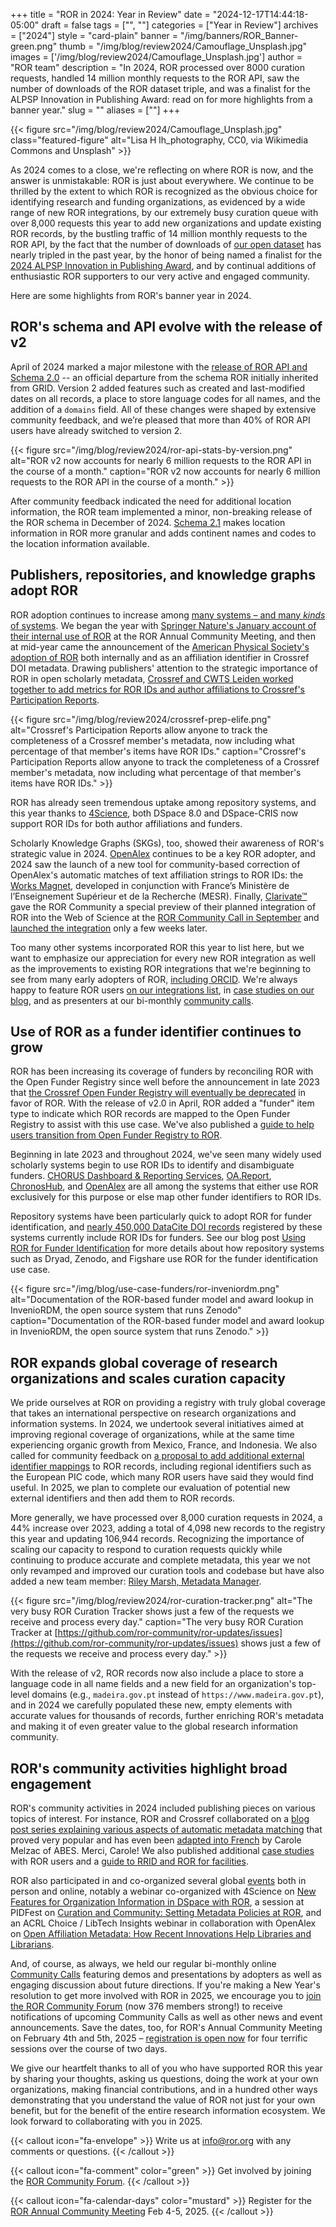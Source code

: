 +++ 
title = "ROR in 2024: Year in Review" 
date = "2024-12-17T14:44:18-05:00"
draft = false 
tags = ["", ""] 
categories = ["Year in Review"] 
archives = ["2024"]
style = "card-plain" 
banner = "/img/banners/ROR_Banner-green.png" 
thumb = "/img/blog/review2024/Camouflage_Unsplash.jpg" 
images = ['/img/blog/review2024/Camouflage_Unsplash.jpg']
author = "ROR team" 
description = "In 2024, ROR processed over 8000 curation requests, handled 14 million monthly requests to the ROR API, saw the number of downloads of the ROR dataset triple, and was a finalist for the ALPSP Innovation in Publishing Award: read on for more highlights from a banner year."
slug = ""
aliases = [""]
+++ 

{{< figure src="/img/blog/review2024/Camouflage_Unsplash.jpg" class="featured-figure" alt="Lisa H lh_photography, CC0, via Wikimedia Commons and Unsplash" >}}

As 2024 comes to a close, we're reflecting on where ROR is now, and the answer is unmistakable: ROR is just about everywhere. We continue to be thrilled by the extent to which ROR is recognized as the obvious choice for identifying research and funding organizations, as evidenced by a wide range of new ROR integrations, by our extremely busy curation queue with over 8,000 requests this year to add new organizations and update existing ROR records, by the bustling traffic of 14 million monthly requests to the ROR API, by the fact that the number of downloads of [our open dataset](https://doi.org/10.5281/zenodo.6347574) has nearly tripled in the past year, by the honor of being named a finalist for the [2024 ALPSP Innovation in Publishing Award](https://blog.alpsp.org/2024/08/spotlight-on-research-organization.html), and by continual additions of enthusiastic ROR supporters to our very active and engaged community.

Here are some highlights from ROR's banner year in 2024. 

## ROR's schema and API evolve with the release of v2

April of 2024 marked a major milestone with the [release of ROR API and Schema 2.0](/blog/2024-04-15-announcing-ror-v2/) -- an official departure from the schema ROR initially inherited from GRID. Version 2 added features such as created and last-modified dates on all records, a place to store language codes for all names, and the addition of a `domains` field. All of these changes were shaped by extensive community feedback, and we’re pleased that more than 40% of ROR API users have already switched to version 2. 

{{< figure src="/img/blog/review2024/ror-api-stats-by-version.png" alt="ROR v2 now accounts for nearly 6 million requests to the ROR API in the course of a month."  caption="ROR v2 now accounts for nearly 6 million requests to the ROR API in the course of a month." >}}

After community feedback indicated the need for additional location information, the ROR team implemented a minor, non-breaking release of the ROR schema in December of 2024. [Schema 2.1](https://ror.readme.io/changelog/2024-12-12-schema-v2-1) makes location information in ROR more granular and adds continent names and codes to the location information available. 

## Publishers, repositories, and knowledge graphs adopt ROR

ROR adoption continues to increase among [many systems – and many *kinds* of systems](https://bit.ly/ror-integrations). We began the year with [Springer Nature's January account of their internal use of ROR](/blog/2024-02-20-ror-fifth-anniversary/) at the ROR Annual Community Meeting, and then at mid-year came the announcement of the [American Physical Society's adoption of ROR](/blog/2024-07-23-aps-adopts-ror/) both internally and as an affiliation identifier in Crossref DOI metadata. Drawing publishers' attention to the strategic importance of ROR in open scholarly metadata, [Crossref and CWTS Leiden worked together to add metrics for ROR IDs and author affiliations to Crossref's Participation Reports](/blog/2024-07-25-re-introducing-participation-reports/). 

{{< figure src="/img/blog/review2024/crossref-prep-elife.png" alt="Crossref's Participation Reports allow anyone to track the completeness of a Crossref member's metadata, now including what percentage of that member's items have ROR IDs."  caption="Crossref's Participation Reports allow anyone to track the completeness of a Crossref member's metadata, now including what percentage of that member's items have ROR IDs." >}}

ROR has already seen tremendous uptake among repository systems, and this year thanks to [4Science](https://4science.com), both DSpace 8.0 and DSpace-CRIS now support ROR IDs for both author affiliations and funders.

Scholarly Knowledge Graphs (SKGs), too, showed their awareness of ROR's strategic value in 2024. [OpenAlex](https://openalex.org) continues to be a key ROR adopter, and 2024 saw the launch of a new tool for community-based correction of OpenAlex's automatic matches of text affiliation strings to ROR IDs: the [Works Magnet](https://works-magnet.esr.gouv.fr/), developed in conjunction with France’s Ministère de l’Enseignement Supérieur et de la Recherche (MESR). Finally, [Clarivate™](https://clarivate.com) gave the ROR Community a special preview of their planned integration of ROR into the Web of Science at the [ROR Community Call in September](/events/2024-09-26-ror-community-call/) and [launched the integration](https://clarivate.com/academia-government/release-notes/web-of-science/web-of-science-november-7-2024-release-notes/) only a few weeks later. 

Too many other systems incorporated ROR this year to list here, but we want to emphasize our appreciation for every new ROR integration as well as the improvements to existing ROR integrations that we're beginning to see from many early adopters of ROR, [including ORCID](https://info.orcid.org/orcid-renews-support-of-ror-to-maximize-the-quality-of-organization-information-for-researchers/). We're always happy to feature ROR users [on our integrations list](https://bit.ly/ror-integrations), in [case studies on our blog](/categories/case-studies), and as presenters at our bi-monthly [community calls](/events). 

## Use of ROR as a funder identifier continues to grow

ROR has been increasing its coverage of funders by reconciling ROR with the Open Funder Registry since well before the announcement in late 2023 that [the Crossref Open Funder Registry will eventually be deprecated](/blog/2023-09-07-open-funder-registry-transition-ror-cross-post/) in favor of ROR. With the release of v2.0 in April, ROR added a "funder" item type to indicate which ROR records are mapped to the Open Funder Registry to assist with this use case. We've also published a [guide to help users transition from Open Funder Registry to ROR](https://ror.readme.io/v2/docs/funder-registry). 

Beginning in late 2023 and throughout 2024, we've seen many widely used scholarly systems begin to use ROR IDs to identify and disambiguate funders. [CHORUS Dashboard & Reporting Services](https://chorusaccess.org), [OA.Report](https://oa.report), [ChronosHub](https://chronoshub.io), and [OpenAlex](https://openalex.org) are all among the systems that either use ROR exclusively for this purpose or else map other funder identifiers to ROR IDs.

Repository systems have been particularly quick to adopt ROR for funder identification, and [nearly 450,000 DataCite DOI records](https://api.datacite.org/dois?query=fundingReferences.funderIdentifierType:ROR&page[size]=0) registered by these systems currently include ROR IDs for funders. See our blog post [Using ROR for Funder Identification](/blog/2024-08-06-using-ror-for-funder-identification/) for more details about how repository systems such as Dryad, Zenodo, and Figshare use ROR for the funder identification use case.

{{< figure src="/img/blog/use-case-funders/ror-inveniordm.png" alt="Documentation of the ROR-based funder model and award lookup in InvenioRDM, the open source system that runs Zenodo" caption="Documentation of the ROR-based funder model and award lookup in InvenioRDM, the open source system that runs Zenodo." >}}


## ROR expands global coverage of research organizations and scales curation capacity

We pride ourselves at ROR on providing a registry with truly global coverage that takes an international perspective on research organizations and information systems. In 2024, we undertook several initiatives aimed at improving regional coverage of organizations, while at the same time experiencing organic growth from Mexico, France, and Indonesia. We also called for community feedback on [a proposal to add additional external identifier mappings](https://bit.ly/ror-proposal-external-ids-draft) to ROR records, including regional identifiers such as the European PIC code, which many ROR users have said they would find useful. In 2025, we plan to complete our evaluation of potential new external identifiers and then add them to ROR records.

More generally, we have processed over 8,000 curation requests in 2024, a 44% increase over 2023, adding a total of 4,098 new records to the registry this year and updating 106,944 records. Recognizing the importance of scaling our capacity to respond to curation requests quickly while continuing to produce accurate and complete metadata, this year we not only revamped and improved our curation tools and codebase but have also added a new team member: [Riley Marsh, Metadata Manager](/blog/2024-09-03-welcome-riley-marsh/). 

{{< figure src="/img/blog/review2024/ror-curation-tracker.png" alt="The very busy ROR Curation Tracker shows just a few of the requests we receive and process every day."  caption="The very busy ROR Curation Tracker at [https://github.com/ror-community/ror-updates/issues](https://github.com/ror-community/ror-updates/issues) shows just a few of the requests we receive and process every day." >}}

With the release of v2, ROR records now also include a place to store a language code in all name fields and a new field for an organization's top-level domains (e.g., `madeira.gov.pt` instead of `https://www.madeira.gov.pt`), and in 2024 we carefully populated these new, empty elements with accurate values for thousands of records, further enriching ROR's metadata and making it of even greater value to the global research information community. 

## ROR's community activities highlight broad engagement

ROR's community activities in 2024 included publishing pieces on various topics of interest. For instance, ROR and Crossref collaborated on a [blog post series explaining various aspects of automatic metadata matching](/tags/matching/) that proved very popular and has even been [adapted into French](https://punktokomo.abes.fr/2024/12/04/anatomie-des-alignements-a-labes-ou-metaphore-des-chaussettes-episode-3-3/) by Carole Melzac of ABES. Merci, Carole! We also published additional [case studies](/categories/case-studies) with ROR users and a [guide to RRID and ROR for facilities](/blog/2024-11-26-rrid-ror-facilities/).

ROR also participated in and co-organized several global [events](https://ror.org/events) both in person and online, notably a webinar co-organized with 4Science on [New Features for Organization Information in DSpace with ROR](/events/2024-10-03-ror-in-dspace/), a session at PIDFest on [Curation and Community: Setting Metadata Policies at ROR](https://repozitar.techlib.cz/entities/publication/5c93a23a-61c9-403a-9635-cf9a442747fd), and an ACRL Choice / LibTech Insights webinar in collaboration with OpenAlex on [Open Affiliation Metadata: How Recent Innovations Help Libraries and Librarians](/events/2024-11-07-open-affiliation-metadata/). 

And, of course, as always, we held our regular bi-monthly online [Community Calls](https://www.youtube.com/watch?v=z9Onl3dcoxs&list=PL4n_Cvd0PpoEBWyZMiwb2ImVQCy4Zpchk) featuring demos and presentations by adopters as well as engaging discussion about future directions. If you're making a New Year's resolution to get more involved with ROR in 2025, we encourage you to [join the ROR Community Forum](https://groups.google.com/a/ror.org/g/ror-community) (now 376 members strong!) to receive notifications of upcoming Community Calls as well as other news and event announcements. Save the dates, too, for ROR's Annual Community Meeting on February 4th and 5th, 2025 – [registration is open now](https://ror.org/events) for four terrific sessions over the course of two days.

We give our heartfelt thanks to all of you who have supported ROR this year by sharing your thoughts, asking us questions, doing the work at your own organizations, making financial contributions, and in a hundred other ways demonstrating that you understand the value of ROR not just for your own benefit, but for the benefit of the entire research information ecosystem. We look forward to collaborating with you in 2025. 

{{< callout icon="fa-envelope" >}} 
Write us at info@ror.org with any comments or questions.
{{< /callout >}}

{{< callout icon="fa-comment" color="green" >}} 
Get involved by joining the [ROR Community Forum](https://groups.google.com/a/ror.org/g/ror-community).
{{< /callout >}}

{{< callout icon="fa-calendar-days" color="mustard" >}} 
Register for the [ROR Annual Community Meeting](https://ror.org/events) Feb 4-5, 2025.
{{< /callout >}}


<!-- Commonly used content 

<!-- {{< figure src="/img/blog/" class="featured-figure" alt="" >}} -->


<!-- {{< callout color="green" icon="fa-info" >}} 

{{< /callout >}}
-->

<!-- {{< figure src="/img/blog/" class="blog-figure" alt="" >}} -->


<!-- {{< youtube id="XXX" title="" >}} -->


<!-- {{< callout icon="fa-envelope" >}} 
Write us at info@ror.org with any comments or questions.
{{< /callout >}} -->
